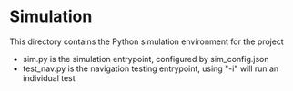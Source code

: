 # Simulation
This directory contains the Python simulation environment for the project
- sim.py is the simulation entrypoint, configured by sim_config.json
- test_nav.py is the navigation testing entrypoint, using "-i" will run an individual test